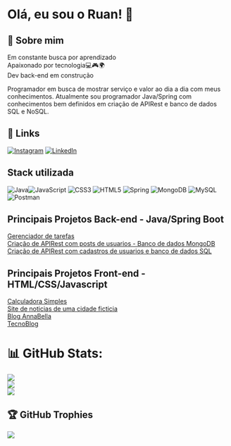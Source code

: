 # Olá, eu sou o Ruan! 👋


## 🚀 Sobre mim
Em constante busca por aprendizado  
Apaixonado por tecnologia💻🎮🌍  
Dev back-end em construção

Programador em busca de mostrar serviço e valor ao dia a dia com meus conhecimentos. Atualmente sou programador Java/Spring com conhecimentos bem definidos em criação de APIRest e banco de dados SQL e NoSQL. 


## 🔗 Links
[![Instagram](https://img.shields.io/badge/Instagram-%23E4405F.svg?logo=Instagram&logoColor=white)](https://www.instagram.com/ruansouzav_/) [![LinkedIn](https://img.shields.io/badge/LinkedIn-%230077B5.svg?logo=linkedin&logoColor=white)](https://www.linkedin.com/in/ruanvsouza1/) 

## Stack utilizada

![Java](https://img.shields.io/badge/java-%23ED8B00.svg?style=for-the-badge&logo=java&logoColor=white)![JavaScript](https://img.shields.io/badge/javascript-%23323330.svg?style=for-the-badge&logo=javascript&logoColor=%23F7DF1E) ![CSS3](https://img.shields.io/badge/css3-%231572B6.svg?style=for-the-badge&logo=css3&logoColor=white) ![HTML5](https://img.shields.io/badge/html5-%23E34F26.svg?style=for-the-badge&logo=html5&logoColor=white) ![Spring](https://img.shields.io/badge/spring-%236DB33F.svg?style=for-the-badge&logo=spring&logoColor=white) ![MongoDB](https://img.shields.io/badge/MongoDB-%234ea94b.svg?style=for-the-badge&logo=mongodb&logoColor=white) ![MySQL](https://img.shields.io/badge/mysql-%2300f.svg?style=for-the-badge&logo=mysql&logoColor=white) ![Postman](https://img.shields.io/badge/Postman-FF6C37?style=for-the-badge&logo=postman&logoColor=white)

## Principais Projetos Back-end - Java/Spring Boot


[Gerenciador de tarefas](https://github.com/RuanVSouza/Gerenciador_tarefas)                         
[Criação de APIRest com posts de usuarios - Banco de dados MongoDB](https://github.com/RuanVSouza/APIRest-springBoot-mongodb)                                                                                                           
                                                              [Criação de APIRest com cadastros de usuarios e banco de dados SQL](https://github.com/RuanVSouza/workshop-springboot3-jpa)




## Principais Projetos Front-end - HTML/CSS/Javascript

[Calculadora Simples](https://github.com/RuanVSouza/Calculadora)  
[Site de noticias de uma cidade ficticia](https://github.com/RuanVSouza/NoticiasCidade)                                                                                      
[Blog AnnaBella](https://github.com/RuanVSouza/AnnaBella)                                   
[TecnoBlog](https://github.com/RuanVSouza/TecnoBlog) 

# 📊 GitHub Stats:
![](https://github-readme-stats.vercel.app/api?username=RuanVSouza&theme=dark&hide_border=false&include_all_commits=false&count_private=false)<br/>
![](https://github-readme-streak-stats.herokuapp.com/?user=RuanVSouza&theme=dark&hide_border=false)<br/>
![](https://github-readme-stats.vercel.app/api/top-langs/?username=RuanVSouza&theme=dark&hide_border=false&include_all_commits=false&count_private=false&layout=compact)



## 🏆 GitHub Trophies
![](https://github-profile-trophy.vercel.app/?username=RuanVSouza&theme=monokai&no-frame=false&no-bg=true&margin-w=4)




